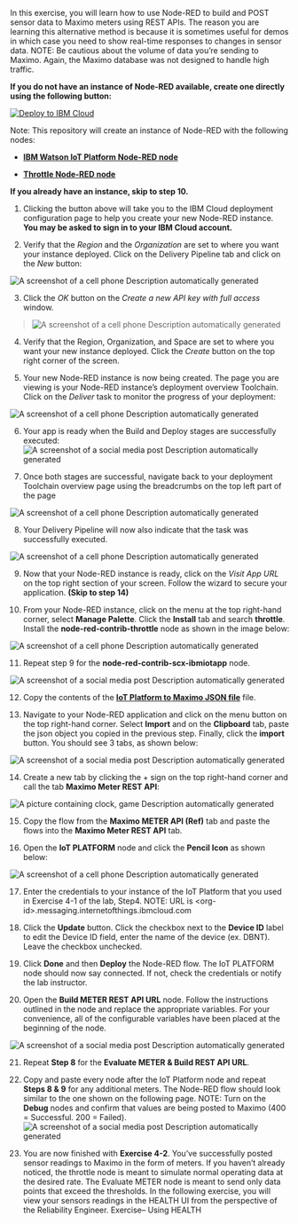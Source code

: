In this exercise, you will learn how to use Node-RED to build and POST
sensor data to Maximo meters using REST APIs. The reason you are
learning this alternative method is because it is sometimes useful for
demos in which case you need to show real-time responses to changes in
sensor data. NOTE: Be cautious about the volume of data you’re sending
to Maximo. Again, the Maximo database was not designed to handle high
traffic.

**If you do not have an instance of Node-RED available, create one
directly using the following button:**

[![Deploy to IBM Cloud](https://cloud.ibm.com/devops/setup/deploy/button.png)](https://bluemix.net/deploy?repository=https://github.com/mbenav3/ibm-iotp-maximo-node-red)

Note: This repository will create an instance of Node-RED with the following nodes:  
- **[IBM Watson IoT Platform Node-RED node](https://flows.nodered.org/node/node-red-contrib-scx-ibmiotapp)**

- **[Throttle Node-RED node](https://www.npmjs.com/package/node-red-contrib-throttle)**

**If you already have an instance, skip to step 10.**

1.  Clicking the button above will take you to the IBM Cloud deployment configuration
    page to help you create your new Node-RED instance. **You may be asked to sign in to
    your IBM Cloud account.**

2.  Verify that the *Region* and the *Organization* are set to where you
    want your instance deployed. Click on the Delivery Pipeline tab and
    click on the *New* button:

![A screenshot of a cell phone Description automatically
generated](./media/image2.png)

3.  Click the *OK* button on the *Create a new API key with full access*
    window.

> ![A screenshot of a cell phone Description automatically
> generated](./media/image3.png)

4.  Verify that the Region, Organization, and Space are set to where you
    want your new instance deployed. Click the *Create* button on the
    top right corner of the screen.

5.  Your new Node-RED instance is now being created. The page you are
    viewing is your Node-RED instance’s deployment overview Toolchain.
    Click on the *Deliver* task to monitor the progress of your
    deployment:

![A screenshot of a cell phone Description automatically
generated](./media/image4.png)

6.  Your app is ready when the Build and Deploy stages are successfully
    executed: ![A screenshot of a social media post Description
    automatically generated](./media/image5.png)

7.  Once both stages are successful, navigate back to your deployment
    Toolchain overview page using the breadcrumbs on the top left part
    of the page

![A screenshot of a cell phone Description automatically
generated](./media/image6.png)

8.  Your Delivery Pipeline will now also indicate that the task was
    successfully executed.

![A screenshot of a cell phone Description automatically
generated](./media/image7.png)

9. Now that your Node-RED instance is ready, click on the *Visit App
    URL* on the top right section of your screen. Follow the wizard to
    secure your application. **(Skip to step 14)**

10. From your Node-RED instance, click on the menu at the top right-hand corner, 
    select **Manage Palette**.  Click the **Install** tab and search **throttle**.
    Install the **node-red-contrib-throttle** node as shown in the image below:

![A screenshot of a cell phone Description automatically
generated](./media/image8.png)

11. Repeat step 9 for the **node-red-contrib-scx-ibmiotapp** node.

![A screenshot of a social media post Description automatically
generated](./media/image9.png)

12. Copy the contents of the **[IoT Platform to Maximo JSON file](https://github.com/mbenav3/ibm-iotp-maximo-node-red/blob/master/ref/IoT_platform_to_maximo.json)** file. 


13. Navigate to your Node-RED application and click on the menu button on the
    top right-hand corner. Select **Import** and on the **Clipboard** tab, paste the
    json object you copied in the previous step. Finally, click the **import** button. You should see 3 tabs, as shown below:

![A screenshot of a social media post Description automatically
generated](./media/image10.png)

14. Create a new tab by clicking the + sign on the top right-hand corner
    and call the tab **Maximo Meter REST API**:

![A picture containing clock, game Description automatically
generated](./media/image11.png)

15. Copy the flow from the **Maximo METER API (Ref)** tab and paste the
    flows into the **Maximo Meter REST API** tab.

16. Open the **IoT PLATFORM** node and click the **Pencil Icon** as
    shown below:

![A screenshot of a cell phone Description automatically
generated](./media/image12.png)

17. Enter the credentials to your instance of the IoT Platform that you
    used in Exercise 4-1 of the lab, Step4. NOTE: URL is
    \<org-id\>.messaging.internetofthings.ibmcloud.com

18. Click the **Update** button. Click the checkbox next to the **Device
    ID** label to edit the Device ID field, enter the name of the device
    (ex. DBNT). Leave the checkbox unchecked.

19. Click **Done** and then **Deploy** the Node-RED flow. The IoT
    PLATFORM node should now say connected. If not, check the
    credentials or notify the lab instructor.

20. Open the **Build METER REST API URL** node. Follow the instructions
    outlined in the node and replace the appropriate variables. For your
    convenience, all of the configurable variables have been placed at
    the beginning of the node.

![A screenshot of a social media post Description automatically
generated](./media/image13.png)

21. Repeat **Step 8** for the **Evaluate METER & Build REST API URL**.

22. Copy and paste every node after the IoT Platform node and repeat
    **Steps 8 & 9** for any additional meters. The Node-RED flow should
    look similar to the one shown on the following page. NOTE: Turn on
    the **Debug** nodes and confirm that values are being posted to
    Maximo (400 = Successful. 200 = Failed).![A screenshot of a social
    media post Description automatically generated](./media/image14.png)

23. You are now finished with **Exercise 4-2**. You’ve successfully
    posted sensor readings to Maximo in the form of meters. If you
    haven’t already noticed, the throttle node is meant to simulate
    normal operating data at the desired rate. The Evaluate METER node
    is meant to send only data points that exceed the thresholds. In the
    following exercise, you will view your sensors readings in the
    HEALTH UI from the perspective of the Reliability Engineer.
    Exercise– Using HEALTH
